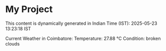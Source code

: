 # My Project

This content is dynamically generated in Indian Time (IST): 2025-05-23 13:23:18 IST


Current Weather in Coimbatore:
Temperature: 27.88 °C
Condition: broken clouds
